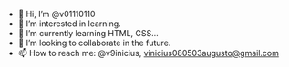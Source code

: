 - 👋 Hi, I’m @v01110110
- 👀 I’m interested in learning.
- 🌱 I’m currently learning HTML, CSS...
- 💞️ I’m looking to collaborate in the future.
- 📫 How to reach me: @v9inicius, vinicius080503augusto@gmail.com

<!---
v01101110/v01101110 is a ✨ special ✨ repository because its `README.md` (this file) appears on your GitHub profile.
You can click the Preview link to take a look at your changes.
--->
